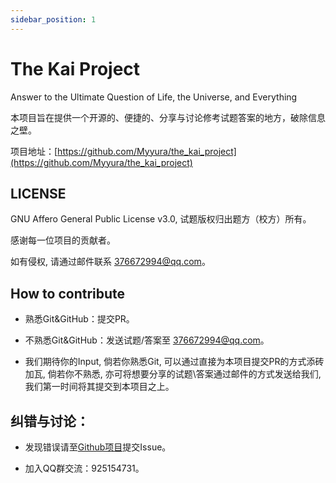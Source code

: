 ```yaml
---
sidebar_position: 1
---
```


# The Kai Project

Answer to the Ultimate Question of Life, the Universe, and Everything

本项目旨在提供一个开源的、便捷的、分享与讨论修考试题答案的地方，破除信息之壁。

项目地址：[https://github.com/Myyura/the_kai_project](https://github.com/Myyura/the_kai_project)


## LICENSE

GNU Affero General Public License v3.0, 试题版权归出题方（校方）所有。

感谢每一位项目的贡献者。

如有侵权, 请通过邮件联系 [376672994@qq.com](mailto:376672994@qq.com)。


## How to contribute

- 熟悉Git&GitHub：提交PR。

- 不熟悉Git&GitHub：发送试题/答案至 [376672994@qq.com](mailto:376672994@qq.com)。

- 我们期待你的Input, 倘若你熟悉Git, 可以通过直接为本项目提交PR的方式添砖加瓦, 倘若你不熟悉, 亦可将想要分享的试题\答案通过邮件的方式发送给我们, 我们第一时间将其提交到本项目之上。

  
## 纠错与讨论：

- 发现错误请至[Github项目](https://github.com/Myyura/the_kai_project/issues)提交Issue。

- 加入QQ群交流：925154731。
